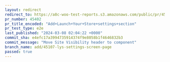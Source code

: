 ```yaml
---
layout: redirect
redirect_to: https://a8c-woo-test-reports.s3.amazonaws.com/public/pr/45402/e2e/index.html
pr_number: 45402
pr_title_encoded: "Add+Launch+Your+Store+settings+section"
pr_test_type: e2e
last_published: "2024-03-08 02:04:22 +0000"
commit_sha: e4efc17a3994735914374f9e8058b1f4646832b3
commit_message: "Move Site Visibility header to component"
branch_name: add/45107-lys-settings-screen-page
passed: true
---
```

